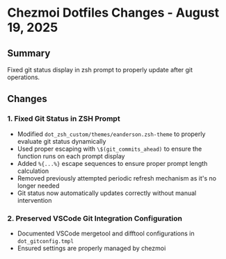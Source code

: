 # Chezmoi Dotfiles Changes - August 19, 2025

## Summary

Fixed git status display in zsh prompt to properly update after git operations.

## Changes

### 1. Fixed Git Status in ZSH Prompt

- Modified `dot_zsh_custom/themes/eanderson.zsh-theme` to properly evaluate git status dynamically
- Used proper escaping with `\$(git_commits_ahead)` to ensure the function runs on each prompt display
- Added `%{...%}` escape sequences to ensure proper prompt length calculation
- Removed previously attempted periodic refresh mechanism as it's no longer needed
- Git status now automatically updates correctly without manual intervention

### 2. Preserved VSCode Git Integration Configuration

- Documented VSCode mergetool and difftool configurations in `dot_gitconfig.tmpl`
- Ensured settings are properly managed by chezmoi